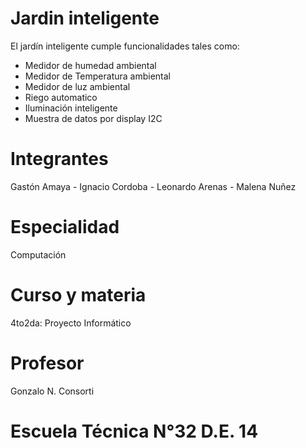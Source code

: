 # Jardin inteligente
El jardín inteligente cumple funcionalidades tales como:
- Medidor de humedad ambiental
- Medidor de Temperatura ambiental
- Medidor de luz ambiental
- Riego automatico
- Iluminación inteligente
- Muestra de datos por display I2C

# Integrantes
Gastón Amaya - Ignacio Cordoba - Leonardo Arenas - Malena Nuñez

# Especialidad  
Computación

# Curso y materia
4to2da: Proyecto Informático

# Profesor
Gonzalo N. Consorti

# Escuela Técnica N°32 D.E. 14
